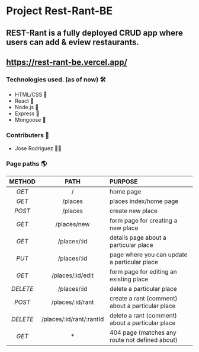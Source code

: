 # Project Rest-Rant-BE
## REST-Rant is a fully deployed CRUD app where users can add & eview restaurants.

## https://rest-rant-be.vercel.app/

### Technologies used. (as of now) :hammer_and_wrench:
- HTML/CSS :nut_and_bolt:
- React :nut_and_bolt:
- Node.js :nut_and_bolt:
- Express :nut_and_bolt:
- Mongoose :nut_and_bolt:

### Contributers :test_tube:
- Jose Rodriguez :man_scientist:

### Page paths :earth_americas:
| **METHOD** | **PATH** | **PURPOSE** |
| :---: | :---: | :--- |
| _GET_ | / | home page |
| _GET_ | /places | places index/home page |
| _POST_ | /places | create new place |
| _GET_ | /places/new | form page for creating a new place |
| _GET_ | /places/:id | details page about a particular place |
| _PUT_ | /places/:id | page where you can update a particular place |
| _GET_ | /places/:id/edit | form page for editing an existing place |
| _DELETE_ | /places/:id | delete a particular place | 
| _POST_ | /places/:id/rant | create a rant (comment) about a particular place |
| _DELETE_ | /places/:id/rant/:rantId | delete a rant (comment) about a particular place |
| _GET_ | * | 404 page (matches any route not defined about) |


